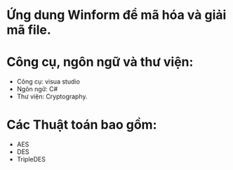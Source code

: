 # Ứng dung Winform để mã hóa và giải mã file.
# Công cụ, ngôn ngữ và thư viện:
- Công cụ: visua studio
- Ngôn ngữ: C#
- Thư viện: Cryptography.
# Các Thuật toán bao gồm:
- AES
- DES
- TripleDES
